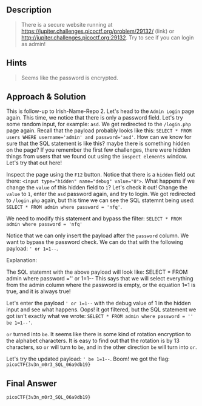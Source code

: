 ## Description

> There is a secure website running at https://jupiter.challenges.picoctf.org/problem/29132/ (link) or http://jupiter.challenges.picoctf.org:29132. Try to see if you can login as admin!
 

## Hints

> Seems like the password is encrypted.


## Approach & Solution

This is follow-up to Irish-Name-Repo 2. Let's head to the `Admin Login` page again. This time, we notice that there is only a password field.
Let's try some random input, for example: `asd`. We get redirected to the `/login.php` page again. Recall that the payload probably looks like this: `SELECT * FROM users WHERE username='admin' and password='asd'`. How can we know for sure that the SQL statement is like this? maybe there is something hidden on the page?
If you remember the first few challenges, there were hidden things from users that we found out using the `inspect elements` window. Let's try that out here!

Inspect the page using the `F12` button. Notice that there is a `hidden` field out there: `<input type="hidden" name="debug" value="0">`. What happens if we change the `value` of this hidden field to `1`? Let's check it out!
Change the `value` to `1`, enter the `asd` password again, and try to login. We got redirected to `/login.php` again, but this time we can see the SQL statemnt being used: ` SELECT * FROM admin where password = 'nfq'`.

We need to modify this statement and bypass the filter:  `SELECT * FROM admin where password = 'nfq'`

Notice that we can only insert the payload after the `password` column. We want to bypass the password check. We can do that with the following payload: `' or 1=1--`.

Explanation:

The SQL statemnt with the above payload will look like: SELECT * FROM admin where password ='' or 1=1-- 
This says that we will select everything from the admin column where the password is empty, or the equation 1=1 is true, and it is always true!

Let's enter the payload `' or 1=1--` with the debug value of 1 in the hidden input and see what happens. Oops! it got filtered, but the SQL statement we got isn't exactly what we wrote: `SELECT * FROM admin where password = '' be 1=1--'`.

`or` turned into `be`. It seems like there is some kind of rotation encryption to the alphabet characters. It is easy to find out that the rotation is by 13 characters, so `or` will turn to `be`, and in the other direction `be` will turn into `or`.

Let's try the updated payload: `' be 1=1--`. Boom! we got the flag: `picoCTF{3v3n_m0r3_SQL_06a9db19}`


## Final Answer

`picoCTF{3v3n_m0r3_SQL_06a9db19}`
